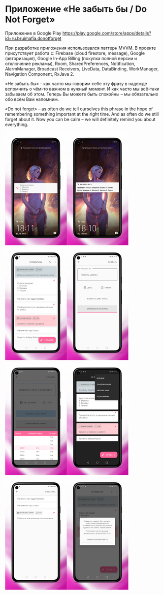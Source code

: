 # Приложение «Не забыть бы / Do Not Forget»
Приложение в Google Play https://play.google.com/store/apps/details?id=ru.bruimafia.donotforget

При разработке приложения использовался паттерн MVVM. В проекте присутствует работа с: Firebase (cloud firestore, message), Google (авторизация), Google In-App Billing (покупка полной версии и отключение рекламы), Room, SharedPreferences, Notification, AlarmManager, Broadcast Receivers, LiveData, DataBinding, WorkManager, Navigation Component, RxJava 2.

«Не забыть бы» – как часто мы говорим себе эту фразу в надежде вспомнить о чём-то важном в нужный момент. И как часто мы всё-таки забываем об этом. Теперь Вы можете быть спокойны – мы обязательно обо всём Вам напомним.

«Do not forget» – as often do we tell ourselves this phrase in the hope of remembering something important at the right time. And as often do we still forget about it. Now you can be calm – we will definitely remind you about everything.

<img src="/design/screenshots_ru/1_framed копия.png" width="200"><img src="/design/screenshots_ru/2_framed копия.png" width="200">
<img src="/design/screenshots_ru/3_framed копия.png" width="200"><img src="/design/screenshots_ru/4_framed копия.png" width="200">
<img src="/design/screenshots_ru/5_framed копия.png" width="200"><img src="/design/screenshots_ru/6_framed копия.png" width="200">
<img src="/design/screenshots_ru/7_framed копия.png" width="200"><img src="/design/screenshots_ru/8_framed копия.png" width="200">
